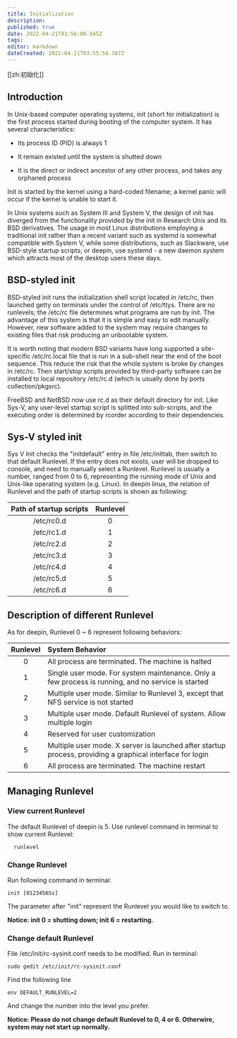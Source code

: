 ```yaml
---
title: Initialization
description: 
published: true
date: 2022-04-21T03:56:00.945Z
tags: 
editor: markdown
dateCreated: 2022-04-21T03:55:58.387Z
---
```


[[zh:初始化]]
## Introduction
In Unix-based computer operating systems, init (short for initialization) is the first process started during booting of the computer system. It has several characteristics:

* Its process ID (PID) is always 1

* It remain existed until the system is shutted down

* It is the direct or indirect ancestor of any other process, and takes any orphaned process

Init is started by the kernel using a hard-coded filename; a kernel panic will occur if the kernel is unable to start it.

In Unix systems such as System III and System V, the design of init has diverged from the functionality provided by the init in Research Unix and its BSD derivatives. The usage in most Linux distributions employing a traditional init rather than a recent variant such as systemd is somewhat compatible with System V, while some distributions, such as Slackware, use BSD-style startup scripts; or deepin, use systemd - a new daemon system which attracts most of  the desktop users these days.

## BSD-styled init

BSD-styled init runs the initialization shell script located in /etc/rc, then launched getty on terminals under the control of /etc/ttys. There are no runlevels; the /etc/rc file determines what programs are run by init. The advantage of this system is that it is simple and easy to edit manually. However, new software added to the system may require changes to existing files that risk producing an unbootable system.

It is worth noting that modern BSD variants have long supported a site-specific /etc/rc.local file that is run in a sub-shell near the end of the boot sequence. This reduce the risk that the whole system is broke by changes in /etc/rc. Then start/stop scripts provided by third-party software can be installed to local repository /etc/rc.d (which is usually done  by ports collection/pkgsrc).

FreeBSD and NetBSD now use  rc.d as their default directory for init. Like Sys-V, any user-level  startup script is splitted into sub-scripts, and the executing order is determined by rcorder according to their dependencies.

## Sys-V styled init

Sys V Init checks the "initdefault" entry  in file /etc/inittab, then switch  to that default Runlevel. If the entry does not exists, user will be dropped to console, and need to manually select a Runlevel.
Runlevel is usually a number, ranged from 0 to 6, representing the running mode of Unix and Unix-like operating system (e.g. Linux). In deepin linux, the relation of Runlevel and the path of startup scripts is shown as following:

|  Path of startup scripts | Runlevel |
| :------: | :------: |
| /etc/rc0.d | 0 |
| /etc/rc1.d | 1 |
| /etc/rc2.d | 2 |
| /etc/rc3.d | 3 |
| /etc/rc4.d | 4 |
| /etc/rc5.d | 5 |
| /etc/rc6.d | 6 |

## Description of different Runlevel

As for deepin, Runlevel 0 ~ 6 represent following behaviors:

| Runlevel | System Behavior |
| :------: | :------ |
| 0 | All process are terminated. The machine is halted |
| 1 | Single user mode. For system maintenance. Only a few process is running, and no service is started |
| 2 | Multiple user mode. Similar to Runlevel 3, except that NFS service is not started |
| 3 | Multiple user mode. Default Runlevel of system. Allow multiple login |
| 4 | Reserved for user customization |
| 5 | Multiple user mode. X server is launched after startup process, providing a graphical interface for login |
| 6 | All process are terminated. The machine restart |

## Managing Runlevel

### View current Runlevel

The default Runlevel of deepin is 5. Use runlevel command in terminal  to show current Runlevel:

      runlevel

### Change Runlevel

Run following command in terminal:

    init [0123456Ss]

The parameter after "init" represent the Runlevel you would like to switch to.

**Notice: init 0 = shutting down; init 6 = restarting.**

### Change default Runlevel

File /etc/init/rc-sysinit.conf needs to be modified. Run in terminal:

    sudo gedit /etc/init/rc-sysinit.conf

Find the following line

    env DEFAULT_RUNLEVEL=2

And change the number into the level you prefer.

**Notice: Please do not change default Runlevel to 0, 4 or 6. Otherwire, system may not start up normally.**